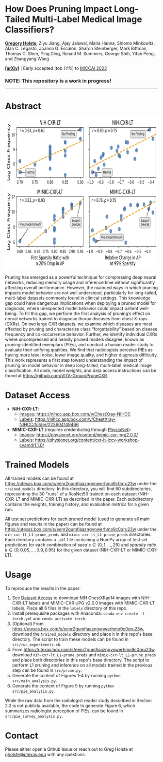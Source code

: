 # How Does Pruning Impact Long-Tailed Multi-Label Medical Image Classifiers?

[**Gregory Holste**](https://gholste.me), Ziyu Jiang, Ajay Jaiswal, Maria Hanna, Shlomo Minkowitz, Alan C. Legasto, Joanna G. Escalon, Sharon Steinberger, Mark Bittman, Thomas C. Shen, Ying Ding, Ronald M. Summers, George Shih, Yifan Peng, and Zhangyang Wang

[**[arXiv]**](https://arxiv.org/abs/2308.09180) | Early accepted (*top 14%*) to [MICCAI 2023](https://conferences.miccai.org/2023/en/)

### NOTE: This repository is a work in progress! ###

-----

# Abstract

<p align=center>
    <img src=figs/class_prune_correlations.png height=500>
</p>

Pruning has emerged as a powerful technique for compressing deep neural networks, reducing memory usage and inference time without significantly affecting overall performance. However, the nuanced ways in which pruning impacts model behavior are not well understood, particularly for long-tailed, multi-label datasets commonly found in clinical settings. This knowledge gap could have dangerous implications when deploying a pruned model for diagnosis, where unexpected model behavior could impact patient well-being. To fill this gap, we perform the first analysis of pruning’s effect on neural networks trained to diagnose thorax diseases from chest X-rays (CXRs). On two large CXR datasets, we examine which diseases are most affected by pruning and characterize class “forgettability” based on disease frequency and co-occurrence behavior. Further, we identify individual CXRs where uncompressed and heavily pruned models disagree, known as pruning-identified exemplars (PIEs), and conduct a human reader study to evaluate their unifying qualities. We find that radiologists perceive PIEs as having more label noise, lower image quality, and higher diagnosis difficulty. This work represents a first step toward understanding the impact of pruning on model behavior in deep long-tailed, multi-label medical image classification. All code, model weights, and data access instructions can be found at https://github.com/VITA-Group/PruneCXR.

# Dataset Access

- **NIH-CXR-LT**:
    - <ins>Images</ins>: https://nihcc.app.box.com/v/ChestXray-NIHCC
    - <ins>Labels</ins>: https://nihcc.app.box.com/v/ChestXray-NIHCC/folder/223604149466
- **MIMIC-CXR-LT** (requires credentialing through [PhysioNet](https://physionet.org/)):
    - <ins>Images</ins>: https://physionet.org/content/mimic-cxr-jpg/2.0.0/
    - <ins>Labels</ins>: https://physionet.org/content/cxr-lt-iccv-workshop-cvamd/1.1.0/


# Trained Models

All trained models can be found at https://utexas.box.com/s/eenr2gumfjaazngvnwerhmo9c0qru23w under the `trained_models` directory. In this directory, you will find 60 subdirectories, representing the 30 "runs" of a ResNet50 trained on each dataset (NIH-CXR-LT and MIMIC-CXR-LT) as described in the paper. Each subdirectory contains the weights, training history, and evaluation metrics for a given run.

All test set predictions for each pruned model (used to generate all main figures and results in the paper) can be found at https://utexas.box.com/s/eenr2gumfjaazngvnwerhmo9c0qru23w under the `nih-cxr-lt_L1-prune_preds` and `mimic-cxr-lt_L1-prune_preds` directories. Each directory contains a `.pkl` file containing a NumPy array of test set predictions for each combination of *seed* $s \in \{0, 1, \dots, 29\}$ and *sparsity ratio* $k \in \{0, 0.05, \dots, 0.9, 0.95\}$ for the given dataset (NIH-CXR-LT or MIMIC-CXR-LT).

# Usage

To reproduce the results in the paper:

1. See [Dataset Access](#dataset-access) to download NIH ChestXRay14 images with NIH-CXR-LT labels and MIMIC-CXR-JPG v2.0.0 images with MIMIC-CXR-LT labels. Place all 6 files in the `labels` directory of this repo.
2. Install prerequisite packages with Anaconda: `conda env create -f torch.yml` and `conda activate torch`.
3. (Optional) From https://utexas.box.com/s/eenr2gumfjaazngvnwerhmo9c0qru23w, download the `trained_models` directory and place it in this repo's base directory. The script to train these models can be found in `src/run_experiments.sh`. 
4. From https://utexas.box.com/s/eenr2gumfjaazngvnwerhmo9c0qru23w, download `nih-cxr-lt_L1-prune_preds` and `mimic-cxr-lt_L1-prune_preds` and place both directories in this repo's base directory. The script to perform L1 pruning and inference on all models trained in the previous step can be found in `src/prune.py`.
5. Generate the content of Figures 1-4 by running `python src/main_analysis.py`.
6. Generate the content of Figure 5 by running `python src/pie_analysis.py`.

While the raw data from the radiologist reader study described in Section 2.3 is not publicly available, the code to generate Figure 6, which summarizes radiologist perception of PIEs, can be found in `src/pie_survey_analysis.py`. 

# Contact

Please either open a Github Issue or reach out to Greg Holste at [gholste@utexas.edu](mailto:gholste@utexas.edu) with any questions.
